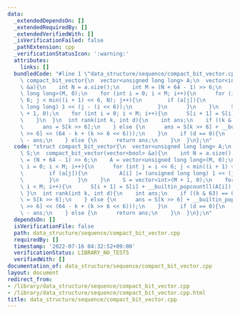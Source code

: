 ```yaml
---
data:
  _extendedDependsOn: []
  _extendedRequiredBy: []
  _extendedVerifiedWith: []
  _isVerificationFailed: false
  _pathExtension: cpp
  _verificationStatusIcon: ':warning:'
  attributes:
    links: []
  bundledCode: "#line 1 \"data_structure/sequence/compact_bit_vector.cpp\"\nstruct\
    \ compact_bit_vector{\n  vector<unsigned long long> A;\n  vector<int> S;\n  compact_bit_vector(vector<bool>\
    \ &a){\n    int N = a.size();\n    int M = (N + 64 - 1) >> 6;\n    A = vector<unsigned\
    \ long long>(M, 0);\n    for (int i = 0; i < M; i++){\n      for (int j = i <<\
    \ 6; j < min((i + 1) << 6, N); j++){\n        if (a[j]){\n          A[i] |= (unsigned\
    \ long long) 1 << (j - (i << 6));\n        }\n      }\n    }\n    S = vector<int>(M\
    \ + 1, 0);\n    for (int i = 0; i < M; i++){\n      S[i + 1] = S[i] + __builtin_popcountll(A[i]);\n\
    \    }\n  }\n  int rank(int k, int d){\n    int ans;\n    if ((k & 63) == 0){\n\
    \      ans = S[k >> 6];\n    } else {\n      ans = S[k >> 6] + __builtin_popcountll(A[k\
    \ >> 6] << (64 - k + (k >> 6 << 6)));\n    }\n    if (d == 0){\n      return k\
    \ - ans;\n    } else {\n      return ans;\n    }\n  }\n};\n"
  code: "struct compact_bit_vector{\n  vector<unsigned long long> A;\n  vector<int>\
    \ S;\n  compact_bit_vector(vector<bool> &a){\n    int N = a.size();\n    int M\
    \ = (N + 64 - 1) >> 6;\n    A = vector<unsigned long long>(M, 0);\n    for (int\
    \ i = 0; i < M; i++){\n      for (int j = i << 6; j < min((i + 1) << 6, N); j++){\n\
    \        if (a[j]){\n          A[i] |= (unsigned long long) 1 << (j - (i << 6));\n\
    \        }\n      }\n    }\n    S = vector<int>(M + 1, 0);\n    for (int i = 0;\
    \ i < M; i++){\n      S[i + 1] = S[i] + __builtin_popcountll(A[i]);\n    }\n \
    \ }\n  int rank(int k, int d){\n    int ans;\n    if ((k & 63) == 0){\n      ans\
    \ = S[k >> 6];\n    } else {\n      ans = S[k >> 6] + __builtin_popcountll(A[k\
    \ >> 6] << (64 - k + (k >> 6 << 6)));\n    }\n    if (d == 0){\n      return k\
    \ - ans;\n    } else {\n      return ans;\n    }\n  }\n};\n"
  dependsOn: []
  isVerificationFile: false
  path: data_structure/sequence/compact_bit_vector.cpp
  requiredBy: []
  timestamp: '2022-07-16 04:32:52+09:00'
  verificationStatus: LIBRARY_NO_TESTS
  verifiedWith: []
documentation_of: data_structure/sequence/compact_bit_vector.cpp
layout: document
redirect_from:
- /library/data_structure/sequence/compact_bit_vector.cpp
- /library/data_structure/sequence/compact_bit_vector.cpp.html
title: data_structure/sequence/compact_bit_vector.cpp
---
```

